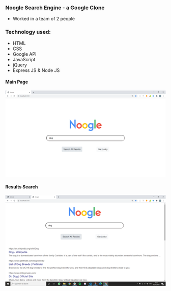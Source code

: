 ### Noogle Search Engine - a Google Clone
* Worked in a team of 2 people

### Technology used:

- HTML
- CSS
- Google API
- JavaScript
- jQuery
- Express JS & Node JS

#### Main Page
![Main Page](./readme_pics/mainpage.png)

#### Results Search
![Search Results](./readme_pics/searchresults.png)